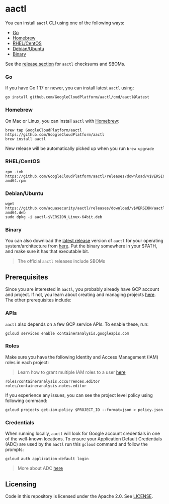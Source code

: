 # aactl

You can install `aactl` CLI using one of the following ways:

* [Go](#go)
* [Homebrew](#homebrew)
* [RHEL/CentOS](#rhelcentos)
* [Debian/Ubuntu](#debianubuntu)
* [Binary](#binary)

See the [release section](https://github.com/GoogleCloudPlatform/aactl/releases/latest) for `aactl` checksums and SBOMs.

### Go

If you have Go 1.17 or newer, you can install latest `aactl` using:

```shell
go install github.com/GoogleCloudPlatform/aactl/cmd/aactl@latest
```

### Homebrew

On Mac or Linux, you can install `aactl` with [Homebrew](https://brew.sh/):

```shell
brew tap GoogleCloudPlatform/aactl https://github.com/GoogleCloudPlatform/aactl
brew install aactl
```

New release will be automatically picked up when you run `brew upgrade`


### RHEL/CentOS

```shell
rpm -ivh https://github.com/GoogleCloudPlatform/aactl/releases/download/v$VERSION/aactl-$VERSION_Linux-amd64.rpm
```

### Debian/Ubuntu

```shell
wget https://github.com/aquasecurity/aactl/releases/download/v$VERSION/aactl-$VERSION_Linux-amd64.deb
sudo dpkg -i aactl-$VERSION_Linux-64bit.deb
```

### Binary 

You can also download the [latest release](https://github.com/GoogleCloudPlatform/aactl/releases/latest) version of `aactl` for your operating system/architecture from [here](https://github.com/GoogleCloudPlatform/aactl/releases/latest). Put the binary somewhere in your $PATH, and make sure it has that executable bit.

> The official `aactl` releases include SBOMs

## Prerequisites 

Since you are interested in `aactl`, you probably already have GCP account and project. If not, you learn about creating and managing projects [here](https://cloud.google.com/resource-manager/docs/creating-managing-projects). The other prerequisites include:

### APIs

`aactl` also depends on a few GCP service APIs. To enable these, run:

```shell
gcloud services enable containeranalysis.googleapis.com
```

### Roles

Make sure you have the following Identity and Access Management (IAM) roles in each project: 

> Learn how to grant multiple IAM roles to a user [here](https://cloud.google.com/iam/docs/granting-changing-revoking-access#multiple-roles)

```shell
roles/containeranalysis.occurrences.editor
roles/containeranalysis.notes.editor
```

If you experience any issues, you can see the project level policy using following command:

```shell
gcloud projects get-iam-policy $PROJECT_ID --format=json > policy.json
```

### Credentials

When running locally, `aactl` will look for Google account credentials in one of the well-known locations. To ensure your Application Default Credentials (ADC) are used by the `aactl` run this `gcloud` command and follow the prompts:

```shell
gcloud auth application-default login
```

> More about ADC [here](https://cloud.google.com/docs/authentication/provide-credentials-adc)


## Licensing

Code in this repository is licensed under the Apache 2.0. See [LICENSE](LICENSE).
